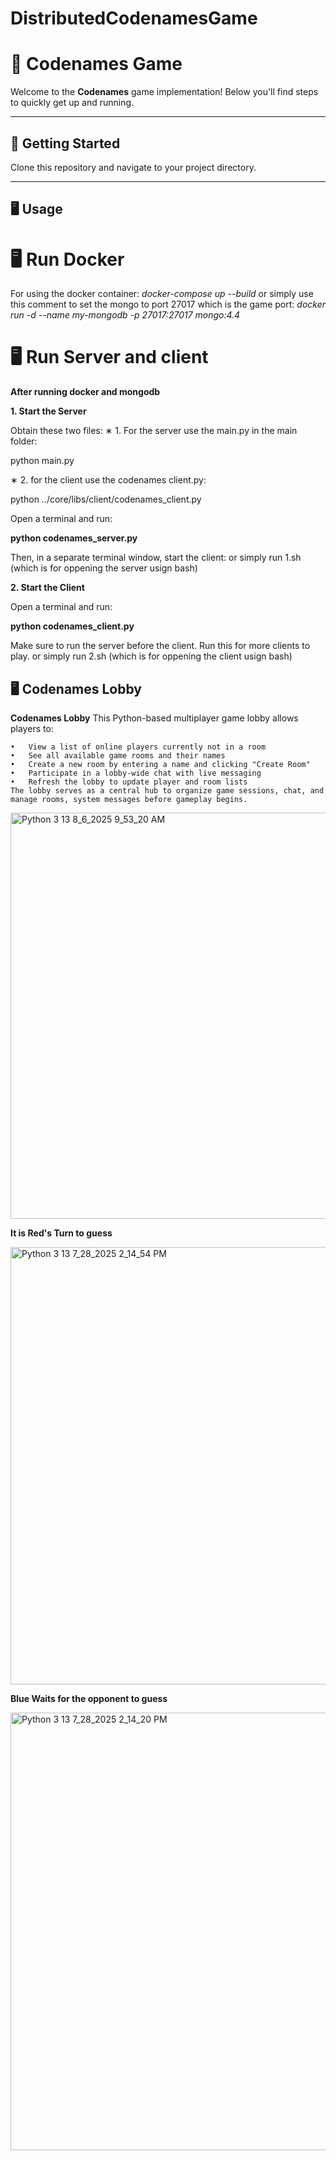 # DistributedCodenamesGame


# 🎲 Codenames Game

Welcome to the **Codenames** game implementation! Below you'll find steps to quickly get up and running.

---

## 🚀 Getting Started

Clone this repository and navigate to your project directory.

---

## 🖥️ Usage

# 🖥️ Run Docker
For using the docker container:
	*docker-compose up --build*
or simply use this comment to set the mongo to port 27017 which is the game port:
	*docker run -d --name my-mongodb -p 27017:27017 mongo:4.4*

# 🖥️ Run Server and client
**After running docker and mongodb**
 
**1. Start the Server**

Obtain these two files:
∗ 1. For the server use the main.py in the main folder:

python main.py

∗ 2. for the client use the codenames client.py:

python ../core/libs/client/codenames_client.py
 
 Open a terminal and run:
 
 **python codenames_server.py**
 
 Then, in a separate terminal window, start the client:
 or simply run 1.sh (which is for oppening the server usign bash)
 
 **2. Start the Client**

 Open a terminal and run:
 
 **python codenames_client.py**
 
 Make sure to run the server before the client.
 Run this for more clients to play.
 or simply run 2.sh (which is for oppening the client usign bash)

## 🖥️ Codenames Lobby 

**Codenames Lobby**
    This Python-based multiplayer game lobby allows players to:

    
    •	View a list of online players currently not in a room
    •	See all available game rooms and their names  
    •	Create a new room by entering a name and clicking "Create Room"
    •	Participate in a lobby-wide chat with live messaging
    •	Refresh the lobby to update player and room lists    
    The lobby serves as a central hub to organize game sessions, chat, and manage rooms, system messages before gameplay begins.

<img width="1000" height="650" alt="Python 3 13 8_6_2025 9_53_20 AM" src="https://github.com/user-attachments/assets/b42202d3-291b-4e35-b9b8-524149a77d1e" />


  **It is Red's Turn to guess**

<img width="1000" height="700" alt="Python 3 13 7_28_2025 2_14_54 PM" src="https://github.com/user-attachments/assets/1d154acf-0460-4348-ae11-7dccb20a7bfc" />

  **Blue Waits for the opponent to guess**

<img width="1000" height="700" alt="Python 3 13 7_28_2025 2_14_20 PM" src="https://github.com/user-attachments/assets/49fad4b8-9fef-4a9b-90be-1db919bc1366" />
